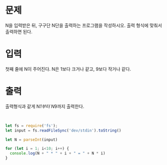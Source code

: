 # 문제

N을 입력받은 뒤, 구구단 N단을 출력하는 프로그램을 작성하시오. 출력 형식에 맞춰서 출력하면 된다.

# 입력

첫째 줄에 N이 주어진다. N은 1보다 크거나 같고, 9보다 작거나 같다.

# 출력

출력형식과 같게 N*1부터 N*9까지 출력한다.

<br>


```javascript
let fs = require('fs');
let input = fs.readFileSync('dev/stdin').toString()

let N = parseInt(input)

for (let i = 1; i<10; i++) {
  console.log(N + " * " + i + " = " + N * i)
}
```